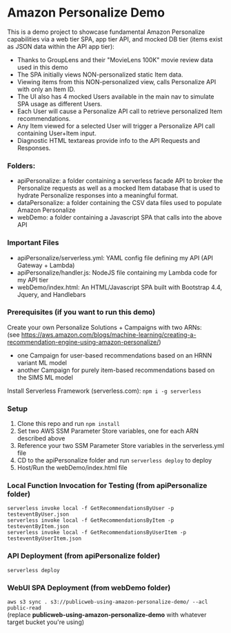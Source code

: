 # Amazon Personalize Demo

This is a demo project to showcase fundamental Amazon Personalize capabilities via a web tier SPA, app tier API, and mocked DB tier (items exist as JSON data within the API app tier):
* Thanks to GroupLens and their "MovieLens 100K" movie review data used in this demo
* The SPA initially views NON-personalized static Item data.
* Viewing items from this NON-personalized view, calls Personalize API with only an Item ID.
* The UI also has 4 mocked Users available in the main nav to simulate SPA usage as different Users.
* Each User will cause a Personalize API call to retrieve personalized Item recommendations.
* Any Item viewed for a selected User will trigger a Personalize API call containing User+Item input.
* Diagnostic HTML textareas provide info to the API Requests and Responses.

### Folders:
* apiPersonalize: a folder containing a serverless facade API to broker the Personalize requests as well as a mocked Item database that is used to hydrate Personalize responses into a meaningful format.
* dataPersonalize: a folder containing the CSV data files used to populate Amazon Personalize
* webDemo: a folder containing a Javascript SPA that calls into the above API

### Important Files
* apiPersonalize/serverless.yml: YAML config file defining my API (API Gateway + Lambda)
* apiPersonalize/handler.js: NodeJS file containing my Lambda code for my API tier
* webDemo/index.html: An HTML/Javascript SPA built with Bootstrap 4.4, Jquery, and Handlebars

### Prerequisites (if you want to run this demo)

Create your own Personalize Solutions + Campaigns with two ARNs:\
(see https://aws.amazon.com/blogs/machine-learning/creating-a-recommendation-engine-using-amazon-personalize/)
* one Campaign for user-based recommendations based on an HRNN variant ML model
* another Campaign for purely item-based recommendations based on the SIMS ML model

Install Serverless Framework (serverless.com): `npm i -g serverless`

### Setup

1) Clone this repo and run `npm install`
2) Set two AWS SSM Parameter Store variables, one for each ARN described above
3) Reference your two SSM Parameter Store variables in the serverless.yml file
4) CD to the apiPersonalize folder and run `serverless deploy` to deploy
5) Host/Run the webDemo/index.html file

### Local Function Invocation for Testing (from apiPersonalize folder)

`serverless invoke local -f GetRecommendationsByUser -p testeventByUser.json`\
`serverless invoke local -f GetRecommendationsByItem -p testeventByItem.json`\
`serverless invoke local -f GetRecommendationsByUserItem -p testeventByUserItem.json`

### API Deployment (from apiPersonalize folder)

`serverless deploy`

### WebUI SPA Deployment (from webDemo folder)

`aws s3 sync . s3://publicweb-using-amazon-personalize-demo/ --acl public-read`\
(replace **publicweb-using-amazon-personalize-demo** with whatever target bucket you're using)